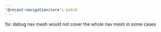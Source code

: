 ```yaml
---
'@recast-navigation/core': patch
---
```


fix: debug nav mesh would not cover the whole nav mesh in some cases
